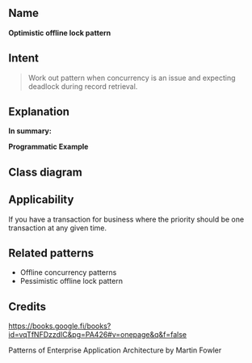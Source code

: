 ## Name
**Optimistic offline lock pattern**

## Intent

> Work out pattern when concurrency is an issue and expecting deadlock during
> record retrieval.
>
## Explanation

**In summary:**


**Programmatic Example**



## Class diagram



## Applicability

If you have a transaction for business where the priority should be one transaction at any given time.


## Related patterns

- Offline concurrency patterns
- Pessimistic offline lock pattern



## Credits

https://books.google.fi/books?id=vqTfNFDzzdIC&pg=PA426#v=onepage&q&f=false

Patterns of Enterprise Application Architecture by Martin Fowler